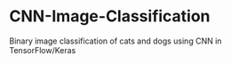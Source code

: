 # CNN-Image-Classification
Binary image classification of cats and dogs using CNN in TensorFlow/Keras
